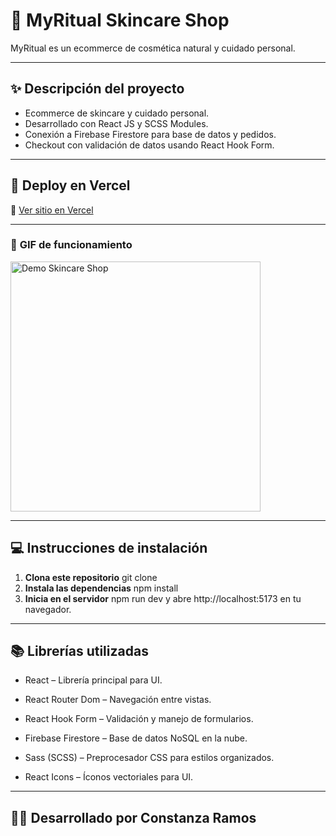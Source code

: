 # 🌿 MyRitual Skincare Shop

MyRitual es un ecommerce de cosmética natural y cuidado personal.

---
## ✨ **Descripción del proyecto**

- Ecommerce de skincare y cuidado personal.
- Desarrollado con React JS y SCSS Modules.
- Conexión a Firebase Firestore para base de datos y pedidos.
- Checkout con validación de datos usando React Hook Form.

---

## 🚀 **Deploy en Vercel**

🔗 [Ver sitio en Vercel](https://skincare-shop-6ops7pv38-constanzas-projects-c67b7574.vercel.app/)

---
### 🎥 **GIF de funcionamiento**

<img src="./public/gif.gif" alt="Demo Skincare Shop" width="400"/>

---
## 💻 **Instrucciones de instalación**

1. **Clona este repositorio**
   git clone
2. **Instala las dependencias**
   npm install
3. **Inicia en el servidor**
   npm run dev y abre http://localhost:5173 en tu navegador.
  --- 
## 📚 **Librerías utilizadas**
- React – Librería principal para UI.

- React Router Dom – Navegación entre vistas.

- React Hook Form – Validación y manejo de formularios.

- Firebase Firestore – Base de datos NoSQL en la nube.
- Sass (SCSS) – Preprocesador CSS para estilos organizados.

- React Icons – Íconos vectoriales para UI.
---
## 👩‍💻 **Desarrollado por Constanza Ramos**


